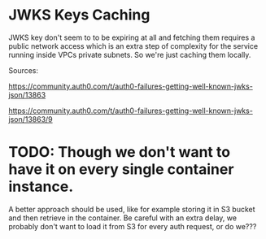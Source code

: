 # JWKS Keys Caching

JWKS key don't seem to to be expiring at all and fetching them requires a public network access which is an extra step of complexity for the service running inside VPCs private subnets. So we're just caching them locally.

Sources:

https://community.auth0.com/t/auth0-failures-getting-well-known-jwks-json/13863

https://community.auth0.com/t/auth0-failures-getting-well-known-jwks-json/13863/9


# TODO: Though we don't want to have it on every single container instance.
A better approach should be used, like for example storing it in S3 bucket and then retrieve in the container.
Be careful with an extra delay, we probably don't want to load it from S3 for every auth request, or do we???

